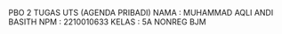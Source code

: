 
PBO 2 TUGAS UTS (AGENDA PRIBADI)
NAMA    : MUHAMMAD AQLI ANDI BASITH
NPM     : 2210010633
KELAS   : 5A NONREG BJM

